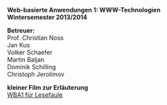 **Web-basierte Anwendungen 1: WWW-Technologien**  
**Wintersemester 2013/2014**

**Betreuer:**  
Prof. Christian Noss  
Jan Kus  
Volker Schaefer  
Martin Baljan  
Dominik Schilling  
Christoph Jerolimov 

**kleiner Film zur Erläuterung**<br>
<a href="http://www.youtube.com/watch?v=4KeUaWF3jHQ">WBA1 für Lesefaule</a>
